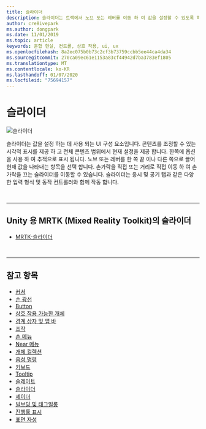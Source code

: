```yaml
---
title: 슬라이더
description: 슬라이더는 트랙에서 노브 또는 레버를 이동 하 여 값을 설정할 수 있도록 하는 UI 구성 요소입니다.
author: cre8ivepark
ms.author: dongpark
ms.date: 11/01/2019
ms.topic: article
keywords: 혼합 현실, 컨트롤, 상호 작용, ui, ux
ms.openlocfilehash: 8a2ec075b0b73c2cf3b73759ccbb5ee44ca4da34
ms.sourcegitcommit: 270ca09ec61e1153a83cf44942d7ba3783ef1805
ms.translationtype: MT
ms.contentlocale: ko-KR
ms.lasthandoff: 01/07/2020
ms.locfileid: "75694157"
---
```

# <a name="slider"></a>슬라이더

![슬라이더](images/UX/UX_Hero_Slider.jpg)

슬라이더는 값을 설정 하는 데 사용 되는 UI 구성 요소입니다. 콘텐츠를 조정할 수 있는 시각적 표시를 제공 하 고 전체 콘텐츠 범위에서 현재 설정을 제공 합니다. 한쪽에 옵션을 사용 하 여 추적으로 표시 됩니다. 노브 또는 레버를 한 쪽 끝 이나 다른 쪽으로 끌어 현재 값을 나타내는 항목을 선택 합니다. 손가락을 직접 또는 거리로 직접 이동 하 여 손가락을 끄는 슬라이더를 이동할 수 있습니다. 슬라이더는 응시 및 공기 탭과 같은 다양 한 입력 형식 및 동작 컨트롤러와 함께 작동 합니다.

<br>

---

## <a name="slider-in-mrtk-mixed-reality-toolkit-for-unity"></a>Unity 용 MRTK (Mixed Reality Toolkit)의 슬라이더

* [MRTK-슬라이더](https://microsoft.github.io/MixedRealityToolkit-Unity/Documentation/README_Sliders.html)

<br>

---

## <a name="see-also"></a>참고 항목

* [커서](cursors.md)
* [손 광선](point-and-commit.md)
* [Button](button.md)
* [상호 작용 가능한 개체](interactable-object.md)
* [경계 상자 및 앱 바](app-bar-and-bounding-box.md)
* [조작](direct-manipulation.md)
* [손 메뉴](hand-menu.md)
* [Near 메뉴](near-menu.md)
* [개체 컬렉션](object-collection.md)
* [음성 명령](voice-input.md)
* [키보드](keyboard.md)
* [Tooltip](tooltip.md)
* [슬레이트](slate.md)
* [슬라이더](slider.md)
* [셰이더](shader.md)
* [빌보딩 및 태그얼롱](billboarding-and-tag-along.md)
* [진행률 표시](progress.md)
* [표면 자성](surface-magnetism.md)
